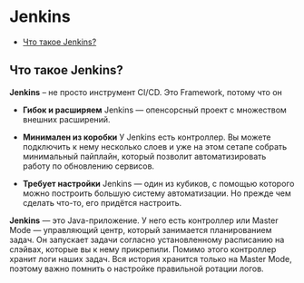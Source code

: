 # Jenkins
- [Что такое Jenkins?](#что-такое-jenkins)

## Что такое Jenkins?
__Jenkins__ – не просто инструмент CI/CD. Это Framework, потому что он

- __Гибок и расширяем__ Jenkins — опенсорсный проект с множеством внешних расширений.

- __Минимален из коробки__ У Jenkins есть контроллер. Вы можете подключить к нему несколько слоев и уже на этом сетапе собрать минимальный пайплайн, который позволит автоматизировать работу по обновлению сервисов.

- __Требует настройки__ Jenkins — один из кубиков, с помощью которого можно построить большую систему автоматизации. Но прежде чем сделать что-то, его придётся настроить.

__Jenkins__ — это Java-приложение. У него есть контроллер или Master Mode — управляющий центр, который занимается планированием задач. Он запускает задачи согласно установленному расписанию на слэйвах, которые вы к нему прикрепили. Помимо этого контроллер хранит логи наших задач. Вся история хранится только на Master Mode, поэтому важно помнить о настройке правильной ротации логов.
